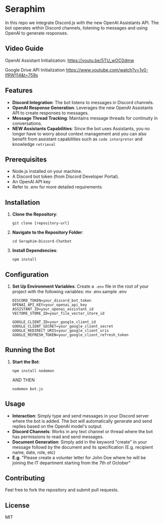 # Seraphim

In this repo we integrate Discord.js with the new OpenAI Assistants API. The bot operates within Discord channels, listening to messages and using OpenAI to generate responses.

## Video Guide
OpenAI Assistant Initialization:
https://youtu.be/5TU_wOC0dmw

Google Drive API Initialization
https://www.youtube.com/watch?v=1y0-IfRW114&t=759s
## Features

- **Discord Integration**: The bot listens to messages in Discord channels.
- **OpenAI Response Generation**: Leverages the new OpenAI Assistants API to create responses to messages.
- **Message Thread Tracking**: Maintains message threads for continuity in conversations.
- **NEW Assistants Capabilities**: Since the bot uses Assistants, you no longer have to worry about context management and you can also benefit from assistant capabilities such as `code interpreter` and knowledge `retrieval`

## Prerequisites

- Node.js installed on your machine.
- A Discord bot token (from Discord Developer Portal).
- An OpenAI API key
- Refer to .env for more detailed requirements

## Installation

1. **Clone the Repository**:
   ```
   git clone [repository-url]
   ```
2. **Navigate to the Repository Folder**:
   ```
   cd Seraphim-Discord-Chatbot
   ```
3. **Install Dependencies**:
   ```
   npm install
   ```

## Configuration

1. **Set Up Environment Variables**:
   Create a `.env` file in the root of your project with the following variables:
   mv .env.sample .env 
   ```
   DISCORD_TOKEN=your_discord_bot_token
   OPENAI_API_KEY=your_openai_api_key
   ASSISTANT_ID=your_openai_assistant_id
   VECTORE_STORE_ID=your_file_vector_store_id
   
   GOOGLE_CLIENT_ID=your_google_client_id
   GOOGLE_CLIENT_SECRET=your_google_client_secret
   GOOGLE_REDIRECT_URIS=your_google_client_uris
   GOOGLE_REFRESH_TOKEN=your_google_client_refresh_token
   ```

## Running the Bot

1. **Start the Bot**:
   ```
   npm install nodemon
   ```
   AND THEN
   ```
   nodemon bot.js
   ```

## Usage

- **Interaction**: Simply type and send messages in your Discord server where the bot is added. The bot will automatically generate and send replies based on the OpenAI model's output.
- **Discord Channels**: Works in any text channel or thread where the bot has permissions to read and send messages.
- **Document Generation**: Simply add in the keyword "create" in your message followd by the document and its specification (E.g. recipient name, date, role, etc)
- **E.g.** "Please create a volunter letter for John Doe where he will be joining the IT department starting from the 7th of October"

## Contributing

Feel free to fork the repository and submit pull requests.

## License

MIT
